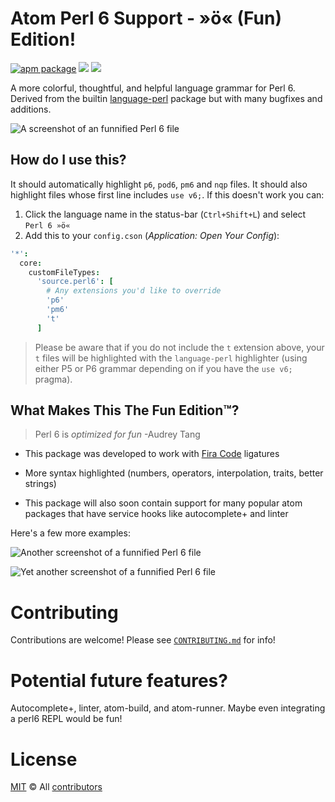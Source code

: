# Atom Perl 6 Support - »ö« (Fun) Edition!

[![apm package][apm-ver-link]][releases]
[![][dl-badge]][apm-pkg-link]
[![][mit-badge]][mit]

A more colorful, thoughtful, and helpful language grammar for Perl 6. Derived from the builtin [language-perl](https://github.com/atom/language-perl) package but with many bugfixes and additions.

![A screenshot of an funnified Perl 6 file](https://raw.githubusercontent.com/perl6/atom-language-perl6/master/images/example3.png)

## How do I use this?

It should automatically highlight `p6`, `pod6`, `pm6` and `nqp` files.
It should also highlight files whose first line includes `use v6;`.
If this doesn't work you can:

1. Click the language name in the status-bar (`Ctrl+Shift+L`) and select `Perl 6 »ö«`
2. Add this to your `config.cson` (*Application: Open Your Config*):

  ```coffee
  '*':
    core:
      customFileTypes:
        'source.perl6': [
          # Any extensions you'd like to override
          'p6'
          'pm6'
          't'
        ]
  ```

> Please be aware that if you do not include the `t` extension
above, your `t` files will be highlighted with the `language-perl` highlighter (using either P5 or P6 grammar depending on if you have the `use v6;` pragma).

## What Makes This The Fun Edition™?

> Perl 6 is *optimized for fun* -Audrey Tang

* This package was developed to work with [Fira Code](https://github.com/tonsky/FiraCode) ligatures

* More syntax highlighted (numbers, operators, interpolation, traits, better strings)

* This package will also soon contain support for many popular atom packages that have service hooks like autocomplete+ and linter

Here's a few more examples:

![Another screenshot of a funnified Perl 6 file](https://raw.githubusercontent.com/perl6/atom-language-perl6/master/images/example1.png)

![Yet another screenshot of a funnified Perl 6 file](https://raw.githubusercontent.com/perl6/atom-language-perl6/master/images/example2.png)

# Contributing

Contributions are welcome! Please see [`CONTRIBUTING.md`](/CONTRIBUTING.md) for info!

# Potential future features?
Autocomplete+, linter, atom-build, and atom-runner.  Maybe even integrating a perl6 REPL would be fun!

# License

[MIT][mit] © All [contributors](/CREDITS)


[mit]:          http://opensource.org/licenses/MIT
[author]:       http://github.com/perl6
[releases]:     https://github.com/perl6/atom-language-perl6/releases
[mit-badge]:    https://img.shields.io/apm/l/language-perl6.svg
[apm-pkg-link]: https://atom.io/packages/language-perl6
[apm-ver-link]: https://img.shields.io/apm/v/language-perl6.svg
[dl-badge]:     http://img.shields.io/apm/dm/language-perl6.svg
[slack-badge]:  http://perl6.bestforever.com/badge.svg
[slack]:        http://perl6.bestforever.com
[contributing]: (/CONTRIBUTING.md)
